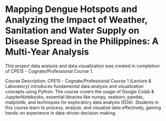# Mapping Dengue Hotspots and Analyzing the Impact of Weather, Sanitation and Water Supply on Disease Spread in the Philippines: A Multi-Year Analysis
This project data analysis and data visualization was created in completion of CPE15 - Cognate/Professional Course 1.

Course Description:
CPE15 - Cognate/Professional Course 1 (Lecture & Laboratory) introduces fundamental data analysis and visualization concepts using Python. 
The course covers the usage of Google Colab & JupyterNotebooks, essential libraries like numpy, seaborn, pandas, matplotlib, and techniques for exploratory data analysis (EDA). 
Students in this course learn to process, analyze, and visualize data effectively, gaining hands-on experience in data-driven decision-making.
